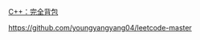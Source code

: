 [C++：完全背包](https://mp.weixin.qq.com/s/JyVAFCWgtVzkB1ptjRTpYg)

https://github.com/youngyangyang04/leetcode-master

